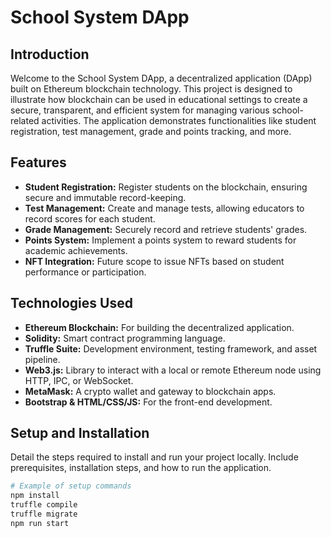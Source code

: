 # School System DApp

## Introduction
Welcome to the School System DApp, a decentralized application (DApp) built on Ethereum blockchain technology. This project is designed to illustrate how blockchain can be used in educational settings to create a secure, transparent, and efficient system for managing various school-related activities. The application demonstrates functionalities like student registration, test management, grade and points tracking, and more.

## Features
- **Student Registration:** Register students on the blockchain, ensuring secure and immutable record-keeping.
- **Test Management:** Create and manage tests, allowing educators to record scores for each student.
- **Grade Management:** Securely record and retrieve students' grades.
- **Points System:** Implement a points system to reward students for academic achievements.
- **NFT Integration:** Future scope to issue NFTs based on student performance or participation.

## Technologies Used
- **Ethereum Blockchain:** For building the decentralized application.
- **Solidity:** Smart contract programming language.
- **Truffle Suite:** Development environment, testing framework, and asset pipeline.
- **Web3.js:** Library to interact with a local or remote Ethereum node using HTTP, IPC, or WebSocket.
- **MetaMask:** A crypto wallet and gateway to blockchain apps.
- **Bootstrap & HTML/CSS/JS:** For the front-end development.

## Setup and Installation
Detail the steps required to install and run your project locally. Include prerequisites, installation steps, and how to run the application.

```bash
# Example of setup commands
npm install
truffle compile
truffle migrate
npm run start
